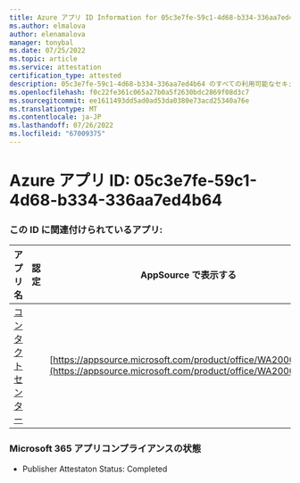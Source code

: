 ```yaml
---
title: Azure アプリ ID Information for 05c3e7fe-59c1-4d68-b334-336aa7ed4b64
ms.author: elmalova
author: elenamalova
manager: tonybal
ms.date: 07/25/2022
ms.topic: article
ms.service: attestation
certification_type: attested
description: 05c3e7fe-59c1-4d68-b334-336aa7ed4b64 のすべての利用可能なセキュリティとコンプライアンス情報。
ms.openlocfilehash: f0c22fe361c065a27b0a5f2630bdc2869f08d3c7
ms.sourcegitcommit: ee1611493dd5ad0ad53da0380e73acd25340a76e
ms.translationtype: MT
ms.contentlocale: ja-JP
ms.lasthandoff: 07/26/2022
ms.locfileid: "67009375"
---
```

# <a name="azure-app-id-05c3e7fe-59c1-4d68-b334-336aa7ed4b64"></a>Azure アプリ ID: 05c3e7fe-59c1-4d68-b334-336aa7ed4b64


### <a name="apps-associated-with-this-id"></a>この ID に関連付けられているアプリ:
| **アプリ名** | **認定** | **AppSource で表示する** |
|--------------|---------------|-----------------------|
| [コンタクト センター](../forward/WA200001428.md) |  | [https://appsource.microsoft.com/product/office/WA200001428](https://appsource.microsoft.com/product/office/WA200001428) |

### <a name="microsoft-365-app-compliance-status"></a>Microsoft 365 アプリコンプライアンスの状態
- Publisher Attestaton Status: Completed
